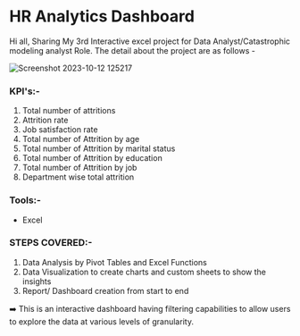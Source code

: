 # HR Analytics Dashboard
Hi all,
Sharing My 3rd Interactive excel project for Data Analyst/Catastrophic modeling analyst Role. The detail about the project are as follows -

![Screenshot 2023-10-12 125217](https://github.com/Dodamanisagar/Excel-project-3-HR-Analytics-Dashboard/assets/99800998/aa4b7ccd-2ecc-4595-bd30-4166b10c63b2)






### KPI's:-
 1. Total number of attritions 
 2. Attrition rate 
 3. Job satisfaction rate 
 4. Total number of Attrition by age
 5. Total number of Attrition by marital status
 6. Total number of Attrition by education
 7. Total number of Attrition by job
 8. Department wise total attrition
    
### Tools:-
* Excel
### STEPS COVERED:-
 1. Data Analysis by Pivot Tables and Excel Functions
 2. Data Visualization to create charts and custom sheets to show the insights
 3. Report/ Dashboard creation from start to end

➡️ This is an interactive dashboard having filtering capabilities to allow users to explore the data at various levels of granularity.
